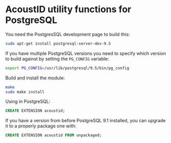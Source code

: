 AcoustID utility functions for PostgreSQL
=========================================

You need the PostgresSQL development page to build this:

```sh
sudo apt-get install postgresql-server-dev-9.5
```

If you have multiple PostgreSQL versions you need to specify which version to
build against by setting the `PG_CONFIG` variable:

```sh
export PG_CONFIG=/usr/lib/postgresql/9.5/bin/pg_config
```

Build and install the module:

```sh
make
sudo make install
```

Using in PostgreSQL:

```sql
CREATE EXTENSION acoustid;
```

If you have a version from before PostgreSQL 9.1 installed, you can upgrade it
to a properly package one with:

```sql
CREATE EXTENSION acoustid FROM unpackaged;
```
